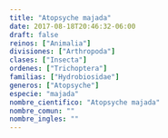 ```yaml
---
title: "Atopsyche majada"
date: 2017-08-18T20:46:32-06:00
draft: false
reinos: ["Animalia"]
divisiones: ["Arthropoda"]
clases: ["Insecta"]
ordenes: ["﻿Trichoptera"]
familias: ["Hydrobiosidae"]
generos: ["Atopsyche"]
especie: "majada"
nombre_cientifico: "Atopsyche majada"
nombre_comun: ""
nombre_ingles: ""
---
```


